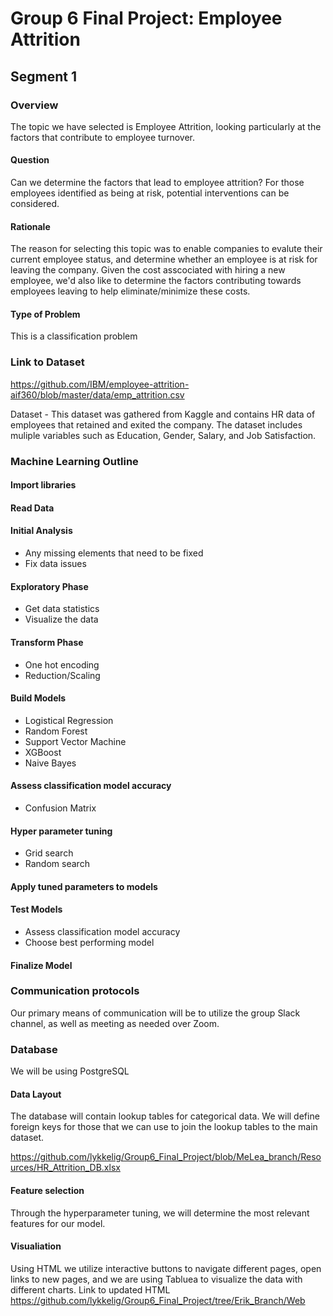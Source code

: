 # Group 6 Final Project: Employee Attrition

## Segment 1
### Overview
The topic we have selected is Employee Attrition, looking particularly at the factors that contribute to employee turnover.
#### Question
Can we determine the factors that lead to employee attrition? For those employees identified as being at risk, potential interventions can be considered.
#### Rationale
The reason for selecting this topic was to enable companies to evalute their current employee status, and determine whether an employee is at risk for leaving the company. Given the cost asscociated with hiring a new employee, we'd also like to determine the factors contributing towards employees leaving to help eliminate/minimize these costs. 
#### Type of Problem
This is a classification problem
### Link to Dataset
https://github.com/IBM/employee-attrition-aif360/blob/master/data/emp_attrition.csv

Dataset - This dataset was gathered from Kaggle and contains HR data of employees that retained and exited the company. The dataset includes muliple variables such as Education, Gender, Salary, and Job Satisfaction. 

### Machine Learning Outline 

#### Import libraries
#### Read Data
#### Initial Analysis
- Any missing elements that need to be fixed
- Fix data issues
#### Exploratory Phase
- Get data statistics 
- Visualize the data
#### Transform Phase
- One hot encoding
- Reduction/Scaling
#### Build Models
- Logistical Regression
- Random Forest
- Support Vector Machine
- XGBoost
- Naive Bayes
#### Assess classification model accuracy
- Confusion Matrix
#### Hyper parameter tuning
- Grid search
- Random search
#### Apply tuned parameters to models
#### Test Models
- Assess classification model accuracy
- Choose best performing model
#### Finalize Model

### Communication protocols 
Our primary means of communication will be to utilize the group Slack channel, as well as meeting as needed over Zoom.

### Database
We will be using PostgreSQL

#### Data Layout
The database will contain lookup tables for categorical data. We will define foreign keys for those that we can use to join the lookup tables to the main dataset.  


https://github.com/lykkelig/Group6_Final_Project/blob/MeLea_branch/Resources/HR_Attrition_DB.xlsx

#### Feature selection
Through the hyperparameter tuning, we will determine the most relevant features for our model. 

#### Visualiation

Using HTML we utilize interactive buttons to navigate different pages, open links to new pages, and we are using Tabluea to visualize the data with different charts. Link to updated HTML https://github.com/lykkelig/Group6_Final_Project/tree/Erik_Branch/Web
